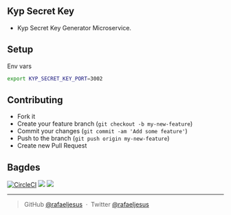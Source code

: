 ## Kyp Secret Key

* Kyp Secret Key Generator Microservice.

## Setup

Env vars
```bash
export KYP_SECRET_KEY_PORT=3002
```

## Contributing
- Fork it
- Create your feature branch (`git checkout -b my-new-feature`)
- Commit your changes (`git commit -am 'Add some feature'`)
- Push to the branch (`git push origin my-new-feature`)
- Create new Pull Request

## Bagdes
[![CircleCI](https://circleci.com/gh/rafaeljesus/kyp-secret-key.svg?style=svg)](https://circleci.com/gh/rafaeljesus/kyp-secret-key)
[![](https://images.microbadger.com/badges/image/rafaeljesus/kyp-secret-key.svg)](https://microbadger.com/images/rafaeljesus/kyp-secret-key "Get your own image badge on microbadger.com")
[![](https://images.microbadger.com/badges/version/rafaeljesus/kyp-secret-key.svg)](https://microbadger.com/images/rafaeljesus/kyp-secret-key "Get your own version badge on microbadger.com")

---

> GitHub [@rafaeljesus](https://github.com/rafaeljesus) &nbsp;&middot;&nbsp;
> Twitter [@rafaeljesus](https://twitter.com/_jesus_rafael)
